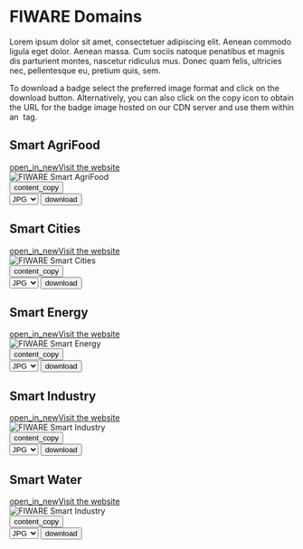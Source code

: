# FIWARE Domains

Lorem ipsum dolor sit amet, consectetuer adipiscing elit. Aenean commodo ligula eget dolor. Aenean massa. Cum sociis natoque penatibus et magnis dis parturient montes, nascetur ridiculus mus. Donec quam felis, ultricies nec, pellentesque eu, pretium quis, sem.

To download a badge select the preferred image format and click on the download button. Alternatively, you can also click on the copy icon to obtain the URL for the badge image hosted on our CDN server and use them within an <img> tag.

## Smart AgriFood

<div class="secondary-btn">
    <a href="https://www.fiware.org/community/smart-agrifood/" target="_blank"><span class="material-symbols-outlined">open_in_new</span>Visit the website</a>
</div>

<div class="badges-container">
    <div class="badge-container">
        <img class="badge" src="https://www.fiware.org/custom/brand-guide/img/badges/domains/smart-agrifood.svg" alt="FIWARE Smart AgriFood" onContextMenu="return false;">
        <div class="dwl-container">
            <button class="copy" data-clipboard-text="https://www.fiware.org/custom/brand-guide/img/badges/domains/smart-agrifood.svg" data-original-title="Copied!"><span class="material-symbols-outlined">content_copy</span></button>
            <form class="badge-dwl" onsubmit="this.action = document.getElementById('filename').value">
                    <select id="filename">
                        <option value="#">JPG</option>
                        <option value="#">PNG</option>
                        <option value="#">SVG</option>
                        <option value="#">EPS</option>
                    </select>
                <input type="submit" value="download" class="material-symbols-outlined dwl" />
            </form>
        </div>
    </div>
</div>

## Smart Cities

<div class="secondary-btn">
    <a href="https://www.fiware.org/about-us/smart-cities/" target="_blank"><span class="material-symbols-outlined">open_in_new</span>Visit the website</a>
</div>

<div class="badges-container">
    <div class="badge-container">
        <img class="badge" src="https://www.fiware.org/custom/brand-guide/img/badges/domains/smart-cities.svg" alt="FIWARE Smart Cities" onContextMenu="return false;">
        <div class="dwl-container">
            <button class="copy" data-clipboard-text="https://www.fiware.org/custom/brand-guide/img/badges/domains/smart-cities.svg" data-original-title="Copied!"><span class="material-symbols-outlined">content_copy</span></button>
            <form class="badge-dwl" onsubmit="this.action = document.getElementById('filename').value">
                    <select id="filename">
                        <option value="#">JPG</option>
                        <option value="#">PNG</option>
                        <option value="#">SVG</option>
                        <option value="#">EPS</option>
                    </select>
                <input type="submit" value="download" class="material-symbols-outlined dwl" />
            </form>
        </div>
    </div>
</div>

## Smart Energy

<div class="secondary-btn">
    <a href="https://www.fiware.org/about-us/smart-energy/" target="_blank"><span class="material-symbols-outlined">open_in_new</span>Visit the website</a>
</div>

<div class="badges-container">
    <div class="badge-container">
        <img class="badge" src="https://www.fiware.org/custom/brand-guide/img/badges/domains/smart-energy.svg" alt="FIWARE Smart Energy" onContextMenu="return false;">
        <div class="dwl-container">
            <button class="copy" data-clipboard-text="https://www.fiware.org/custom/brand-guide/img/badges/domains/smart-energy.svg" data-original-title="Copied!"><span class="material-symbols-outlined">content_copy</span></button>
            <form class="badge-dwl" onsubmit="this.action = document.getElementById('filename').value">
                    <select id="filename">
                        <option value="#">JPG</option>
                        <option value="#">PNG</option>
                        <option value="#">SVG</option>
                        <option value="#">EPS</option>
                    </select>
                <input type="submit" value="download" class="material-symbols-outlined dwl" />
            </form>
        </div>
    </div>
</div>

## Smart Industry

<div class="secondary-btn">
    <a href="https://www.fiware.org/about-us/smart-industry/" target="_blank"><span class="material-symbols-outlined">open_in_new</span>Visit the website</a>
</div>

<div class="badges-container">
    <div class="badge-container">
        <img class="badge" src="https://www.fiware.org/custom/brand-guide/img/badges/domains/smart-industry.svg" alt="FIWARE Smart Industry" onContextMenu="return false;">
        <div class="dwl-container">
            <button class="copy" data-clipboard-text="https://www.fiware.org/custom/brand-guide/img/badges/domains/smart-industry.svg" data-original-title="Copied!"><span class="material-symbols-outlined">content_copy</span></button>
            <form class="badge-dwl" onsubmit="this.action = document.getElementById('filename').value">
                    <select id="filename">
                        <option value="#">JPG</option>
                        <option value="#">PNG</option>
                        <option value="#">SVG</option>
                        <option value="#">EPS</option>
                    </select>
                <input type="submit" value="download" class="material-symbols-outlined dwl" />
            </form>
        </div>
    </div>
</div>

## Smart Water

<div class="secondary-btn">
    <a href="https://www.fiware.org/about-us/smart-water/" target="_blank"><span class="material-symbols-outlined">open_in_new</span>Visit the website</a>
</div>

<div class="badges-container">
    <div class="badge-container">
        <img class="badge" src="https://www.fiware.org/custom/brand-guide/img/badges/domains/smart-water.svg" alt="FIWARE Smart Industry" onContextMenu="return false;">
        <div class="dwl-container">
            <button class="copy" data-clipboard-text="https://www.fiware.org/custom/brand-guide/img/badges/domains/smart-water.svg" data-original-title="Copied!"><span class="material-symbols-outlined">content_copy</span></button>
            <form class="badge-dwl" onsubmit="this.action = document.getElementById('filename').value">
                    <select id="filename">
                        <option value="#">JPG</option>
                        <option value="#">PNG</option>
                        <option value="#">SVG</option>
                        <option value="#">EPS</option>
                    </select>
                <input type="submit" value="download" class="material-symbols-outlined dwl" />
            </form>
        </div>
    </div>
</div>